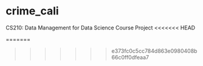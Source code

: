 # crime_cali

CS210: Data Management for Data Science Course Project
<<<<<<< HEAD


=======
>>>>>>> e373fc0c5cc784d863e0980408b66c0ff0dfeaa7
